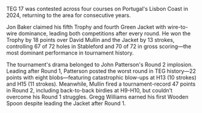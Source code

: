TEG 17 was contested across four courses on Portugal's Lisbon Coast in 2024, returning to the area for consecutive years.

Jon Baker claimed his fifth Trophy and fourth Green Jacket with wire-to-wire dominance, leading both competitions after every round. He won the Trophy by 18 points over David Mullin and the Jacket by 13 strokes, controlling 67 of 72 holes in Stableford and 70 of 72 in gross scoring—the most dominant performance in tournament history.

The tournament's drama belonged to John Patterson's Round 2 implosion. Leading after Round 1, Patterson posted the worst round in TEG history—22 points with eight blobs—featuring catastrophic blow-ups at H13 (10 strokes) and H15 (11 strokes). Meanwhile, Mullin fired a tournament-record 47 points in Round 2, including back-to-back birdies at H9-H10, but couldn't overcome his Round 1 struggles. Gregg Williams earned his first Wooden Spoon despite leading the Jacket after Round 1.